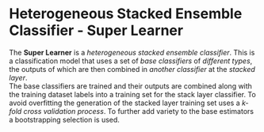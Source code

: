 # Heterogeneous Stacked Ensemble Classifier - Super Learner

The <b>Super Learner</b> is a <i>heterogeneous stacked ensemble classifier</i>. This is a classification model that uses a set of <i>base classifiers</i> of <i>different types</i>, the outputs of which are then combined in <i>another classifier</i> at the <i>stacked layer</i>. <br>
The base classifiers are trained and their outputs are combined along with the training dataset labels into a training set for the stack layer classifier. To avoid overfitting the generation of the stacked layer training set uses a <i>k-fold cross validation process</i>. To further add variety to the base estimators a bootstrapping selection is used.
